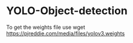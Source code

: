 # YOLO-Object-detection
To get the weights file use
  wget https://pjreddie.com/media/files/yolov3.weights
